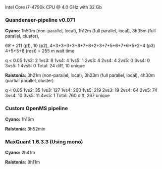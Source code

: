Intel Core i7-4790k CPU @ 4.0 GHz with 32 Gb

### Quandenser-pipeline v0.071

**Cyano:** 1h50m (non-parallel, local), 1h12m (full parallel, local), 3h35m (full parallel, cluster), 


6*8 + 2*11 (p1), 10 (p2), 4+3+3+3+3+8+7+8+2+3+7+5+6+7+6+5+2+4 (p3) 4+5+5+8 (rest) = 255 m wait time


q < 0.05
1vs2: 2
1vs3: 8
1vs4: 4
1vs5: 1
2vs3: 4
2vs4: 4
2vs5: 0
3vs4: 0
3vs5: 1
4vs5: 0
Total: 24 diff, 10 unique

**Ralstonia:** 3h21m (non-parallel, local), 3h23m (full parallel, local), 4h30m (partial parallel, cluster)

q < 0.05
1vs2: 35
1vs3: 127
1vs4: 200
1vs5: 219
2vs3: 19
2vs4: 64
2vs5: 74
3vs4: 10
3vs5: 11
4vs5: 1
Total: 760 diff, 267 unique


### Custom OpenMS pipeline

**Cyano:** 1h16m

**Ralstonia:** 3h52min


### MaxQuant 1.6.3.3 (Using mono)

**Cyano:** 2h41m

**Ralstonia:** 8h11m
